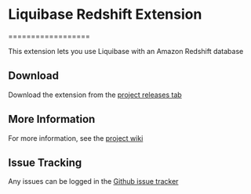 # Liquibase Redshift Extension
==================

This extension lets you use Liquibase with an Amazon Redshift database

## Download

Download the extension from the [project releases tab](https://github.com/liquibase/liquibase-redshift/releases)

## More Information

For more information, see the [project wiki](https://github.com/liquibase/liquibase-redshift/wiki/)

## Issue Tracking

Any issues can be logged in the [Github issue tracker](https://github.com/liquibase/liquibase-redshift/issues)